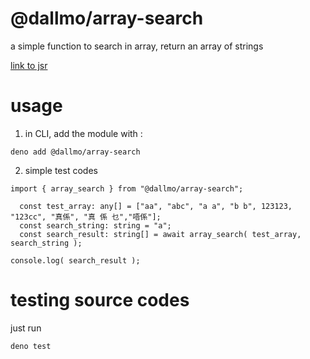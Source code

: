 # @dallmo/array-search
a simple function to search in array, return an array of strings

[link to jsr][link-1]

# usage
1. in CLI, add the module with :
```
deno add @dallmo/array-search
```

2. simple test codes
```
import { array_search } from "@dallmo/array-search";

  const test_array: any[] = ["aa", "abc", "a a", "b b", 123123, "123cc", "真係", "真 係 乜","唔係"];
  const search_string: string = "a";
  const search_result: string[] = await array_search( test_array, search_string );

console.log( search_result );
```

# testing source codes

just run
```
deno test
```

[link-1]: https://jsr.io/@dallmo/array-search
